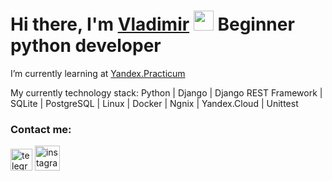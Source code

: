 ### <h1>Hi there, I'm <a href="https://t.me/viator3m" target="_blank">Vladimir</a> <img src="https://github.com/blackcater/blackcater/raw/main/images/Hi.gif"  height="32"/>  Beginner python developer</h1>
I’m currently learning at <a href="https://practicum.yandex.ru" target="_blank">Yandex.Practicum</a>

My currently technology stack: Python | Django | Django REST Framework | SQLite | PostgreSQL | Linux | Docker | Ngnix | Yandex.Cloud | Unittest

### Contact me:

[<img src='https://cdn4.iconfinder.com/data/icons/logos-and-brands/512/335_Telegram_logo-1024.png' alt='telegram' height='35'>](http://t.me/viator3m)
[<img src='https://www.freepngimg.com/thumb/social_media/74310-instagram-icons-media-computer-social-logo.png' alt='instagram' height='40'>](https://www.instagram.com/kamyshanovv/)

